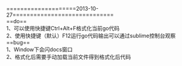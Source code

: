 ====================2013-10-27=============================<br>
==do==<br>
	1、可以使用快捷键Ctrl+Alt+F格式化当前go代码<br>
	2、使用快捷键（默认）F12运行go代码输出可以通过sublime控制台观察<br>
==bug==<br>
	1、Window下会闪docs窗口<br>
	2、格式化后需要手动加载当前文件得到格式化后代码<br>
